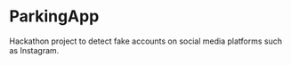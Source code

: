 # ParkingApp
Hackathon project to detect fake accounts on social media platforms such as Instagram.
